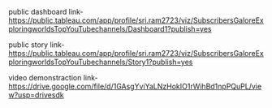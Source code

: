 public dashboard link-https://public.tableau.com/app/profile/sri.ram2723/viz/SubscribersGaloreExploringworldsTopYouTubechannels/Dashboard1?publish=yes

public story link-https://public.tableau.com/app/profile/sri.ram2723/viz/SubscribersGaloreExploringworldsTopYouTubechannels/Story1?publish=yes

video demonstraction link-https://drive.google.com/file/d/1GAsgYviYaLNzHokIO1rWihBd1npPQuPL/view?usp=drivesdk
